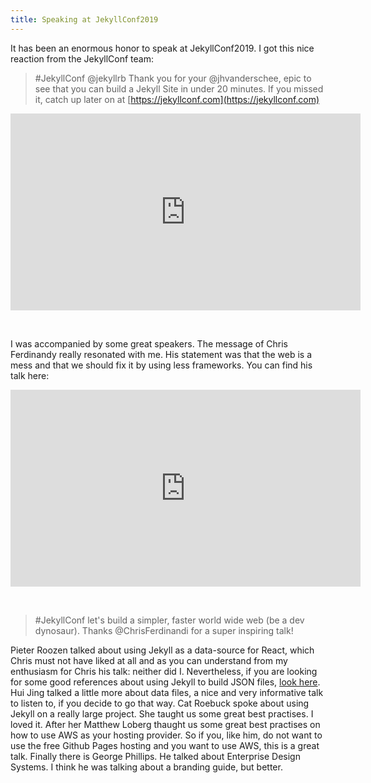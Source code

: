 ```yaml
---
title: Speaking at JekyllConf2019
---
```


It has been an enormous honor to speak at JekyllConf2019. I got this nice reaction from the JekyllConf team:

> #JekyllConf @jekyllrb Thank you for your @jhvanderschee, epic to see that you can build a Jekyll Site in under 20 minutes. If you missed it, catch up later on at [https://jekyllconf.com](https://jekyllconf.com)


<iframe width="560" height="315" src="https://www.youtube.com/embed/_x5GWpu2ing?start=14067" frameborder="0" allow="accelerometer; autoplay; encrypted-media; gyroscope; picture-in-picture" allowfullscreen></iframe>

&nbsp;

I was accompanied by some great speakers. The message of Chris Ferdinandy really resonated with me. His statement was that the web is a mess and that we should fix it by using less frameworks. You can find his talk here:

<div class="videoWrapper"><iframe width="560" height="315" src="https://www.youtube.com/embed/_x5GWpu2ing?start=4568" frameborder="0" allow="accelerometer; autoplay; encrypted-media; gyroscope; picture-in-picture" allowfullscreen></iframe></div>

&nbsp;

> #JekyllConf let's build a simpler, faster world wide web (be a dev dynosaur). Thanks @ChrisFerdinandi for a super inspiring talk!

Pieter Roozen talked about using Jekyll as a data-source for React, which Chris must not have liked at all and as you can understand from my enthusiasm for Chris his talk: neither did I. Nevertheless, if you are looking for some good references about using Jekyll to build JSON files, [look here](https://learn.cloudcannon.com/jekyll/output-json/). Hui Jing talked a little more about data files, a nice and very informative talk to listen to, if you decide to go that way. Cat Roebuck spoke about using Jekyll on a really large project. She taught us some great best practises. I loved it. After her Matthew Loberg thaught us some great best practises on how to use AWS as your hosting provider. So if you, like him, do not want to use the free Github Pages hosting and you want to use AWS, this is a great talk. Finally there is George Phillips. He talked about Enterprise Design Systems. I think he was talking about a branding guide, but better.

